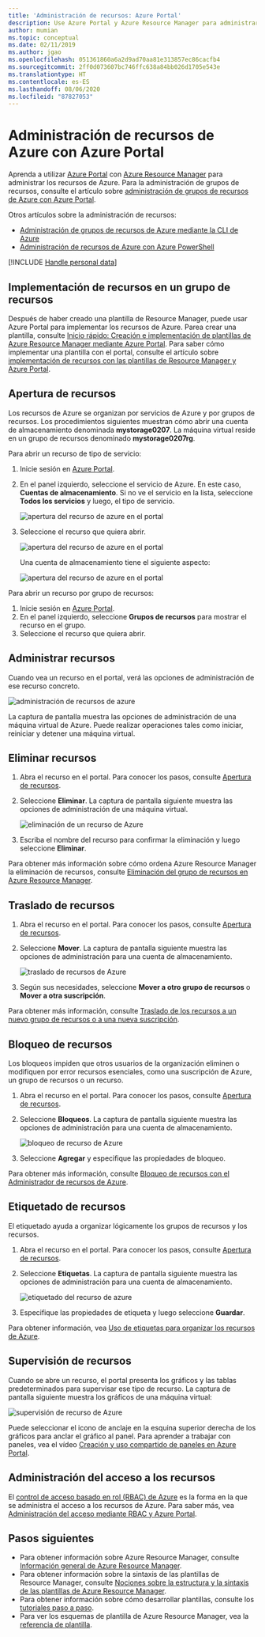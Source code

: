 ```yaml
---
title: 'Administración de recursos: Azure Portal'
description: Use Azure Portal y Azure Resource Manager para administrar los recursos. Muestra cómo implementar y eliminar los recursos.
author: mumian
ms.topic: conceptual
ms.date: 02/11/2019
ms.author: jgao
ms.openlocfilehash: 051361860a6a2d9ad70aa81e313857ec86cacfb4
ms.sourcegitcommit: 2ff0d073607bc746ffc638a84bb026d1705e543e
ms.translationtype: HT
ms.contentlocale: es-ES
ms.lasthandoff: 08/06/2020
ms.locfileid: "87827053"
---
```

# <a name="manage-azure-resources-by-using-the-azure-portal"></a>Administración de recursos de Azure con Azure Portal

Aprenda a utilizar [Azure Portal](https://portal.azure.com) con [Azure Resource Manager](overview.md) para administrar los recursos de Azure. Para la administración de grupos de recursos, consulte el artículo sobre [administración de grupos de recursos de Azure con Azure Portal](manage-resource-groups-portal.md).

Otros artículos sobre la administración de recursos:

- [Administración de grupos de recursos de Azure mediante la CLI de Azure](manage-resources-cli.md)
- [Administración de recursos de Azure con Azure PowerShell](manage-resources-powershell.md)

[!INCLUDE [Handle personal data](../../../includes/gdpr-intro-sentence.md)]

## <a name="deploy-resources-to-a-resource-group"></a>Implementación de recursos en un grupo de recursos

Después de haber creado una plantilla de Resource Manager, puede usar Azure Portal para implementar los recursos de Azure. Parea crear una plantilla, consulte [Inicio rápido: Creación e implementación de plantillas de Azure Resource Manager mediante Azure Portal](../templates/quickstart-create-templates-use-the-portal.md). Para saber cómo implementar una plantilla con el portal, consulte el artículo sobre [implementación de recursos con las plantillas de Resource Manager y Azure Portal](../templates/deploy-portal.md).

## <a name="open-resources"></a>Apertura de recursos

Los recursos de Azure se organizan por servicios de Azure y por grupos de recursos. Los procedimientos siguientes muestran cómo abrir una cuenta de almacenamiento denominada **mystorage0207**. La máquina virtual reside en un grupo de recursos denominado **mystorage0207rg**.

Para abrir un recurso de tipo de servicio:

1. Inicie sesión en [Azure Portal](https://portal.azure.com).
2. En el panel izquierdo, seleccione el servicio de Azure. En este caso, **Cuentas de almacenamiento**.  Si no ve el servicio en la lista, seleccione **Todos los servicios** y luego, el tipo de servicio.

    ![apertura del recurso de azure en el portal](./media/manage-resources-portal/manage-azure-resources-portal-open-service.png)

3. Seleccione el recurso que quiera abrir.

    ![apertura del recurso de azure en el portal](./media/manage-resources-portal/manage-azure-resources-portal-open-resource.png)

    Una cuenta de almacenamiento tiene el siguiente aspecto:

    ![apertura del recurso de azure en el portal](./media/manage-resources-portal/manage-azure-resources-portal-open-resource-storage.png)

Para abrir un recurso por grupo de recursos:

1. Inicie sesión en [Azure Portal](https://portal.azure.com).
2. En el panel izquierdo, seleccione **Grupos de recursos** para mostrar el recurso en el grupo.
3. Seleccione el recurso que quiera abrir. 

## <a name="manage-resources"></a>Administrar recursos

Cuando vea un recurso en el portal, verá las opciones de administración de ese recurso concreto.

![administración de recursos de azure](./media/manage-resources-portal/manage-azure-resources-portal-manage-resource.png)

La captura de pantalla muestra las opciones de administración de una máquina virtual de Azure. Puede realizar operaciones tales como iniciar, reiniciar y detener una máquina virtual.

## <a name="delete-resources"></a>Eliminar recursos

1. Abra el recurso en el portal. Para conocer los pasos, consulte [Apertura de recursos](#open-resources).
2. Seleccione **Eliminar**. La captura de pantalla siguiente muestra las opciones de administración de una máquina virtual.

    ![eliminación de un recurso de Azure](./media/manage-resources-portal/manage-azure-resources-portal-delete-resource.png)
3. Escriba el nombre del recurso para confirmar la eliminación y luego seleccione **Eliminar**.

Para obtener más información sobre cómo ordena Azure Resource Manager la eliminación de recursos, consulte [Eliminación del grupo de recursos en Azure Resource Manager](delete-resource-group.md).

## <a name="move-resources"></a>Traslado de recursos

1. Abra el recurso en el portal. Para conocer los pasos, consulte [Apertura de recursos](#open-resources).
2. Seleccione **Mover**. La captura de pantalla siguiente muestra las opciones de administración para una cuenta de almacenamiento.

    ![traslado de recursos de Azure](./media/manage-resources-portal/manage-azure-resources-portal-move-resource.png)
3. Según sus necesidades, seleccione **Mover a otro grupo de recursos** o **Mover a otra suscripción**.

Para obtener más información, consulte [Traslado de los recursos a un nuevo grupo de recursos o a una nueva suscripción](move-resource-group-and-subscription.md).

## <a name="lock-resources"></a>Bloqueo de recursos

Los bloqueos impiden que otros usuarios de la organización eliminen o modifiquen por error recursos esenciales, como una suscripción de Azure, un grupo de recursos o un recurso. 

1. Abra el recurso en el portal. Para conocer los pasos, consulte [Apertura de recursos](#open-resources).
2. Seleccione **Bloqueos**. La captura de pantalla siguiente muestra las opciones de administración para una cuenta de almacenamiento.

    ![bloqueo de recurso de Azure](./media/manage-resources-portal/manage-azure-resources-portal-lock-resource.png)
3. Seleccione **Agregar** y especifique las propiedades de bloqueo.

Para obtener más información, consulte [Bloqueo de recursos con el Administrador de recursos de Azure](lock-resources.md).

## <a name="tag-resources"></a>Etiquetado de recursos

El etiquetado ayuda a organizar lógicamente los grupos de recursos y los recursos. 

1. Abra el recurso en el portal. Para conocer los pasos, consulte [Apertura de recursos](#open-resources).
2. Seleccione **Etiquetas**. La captura de pantalla siguiente muestra las opciones de administración para una cuenta de almacenamiento.

    ![etiquetado del recurso de azure](./media/manage-resources-portal/manage-azure-resources-portal-tag-resource.png)
3. Especifique las propiedades de etiqueta y luego seleccione **Guardar**.

Para obtener información, vea [Uso de etiquetas para organizar los recursos de Azure](tag-resources.md#portal).

## <a name="monitor-resources"></a>Supervisión de recursos

Cuando se abre un recurso, el portal presenta los gráficos y las tablas predeterminados para supervisar ese tipo de recurso. La captura de pantalla siguiente muestra los gráficos de una máquina virtual:

![supervisión de recurso de Azure](./media/manage-resources-portal/manage-azure-resources-portal-monitor-resource.png)

Puede seleccionar el icono de anclaje en la esquina superior derecha de los gráficos para anclar el gráfico al panel. Para aprender a trabajar con paneles, vea el vídeo [Creación y uso compartido de paneles en Azure Portal](../../azure-portal/azure-portal-dashboards.md).

## <a name="manage-access-to-resources"></a>Administración del acceso a los recursos

El [control de acceso basado en rol (RBAC) de Azure](../../role-based-access-control/overview.md) es la forma en la que se administra el acceso a los recursos de Azure. Para saber más, vea [Administración del acceso mediante RBAC y Azure Portal](../../role-based-access-control/role-assignments-portal.md).

## <a name="next-steps"></a>Pasos siguientes

- Para obtener información sobre Azure Resource Manager, consulte [Información general de Azure Resource Manager](overview.md).
- Para obtener información sobre la sintaxis de las plantillas de Resource Manager, consulte [Nociones sobre la estructura y la sintaxis de las plantillas de Azure Resource Manager](../templates/template-syntax.md).
- Para obtener información sobre cómo desarrollar plantillas, consulte los [tutoriales paso a paso](../index.yml).
- Para ver los esquemas de plantilla de Azure Resource Manager, vea la [referencia de plantilla](/azure/templates/).
